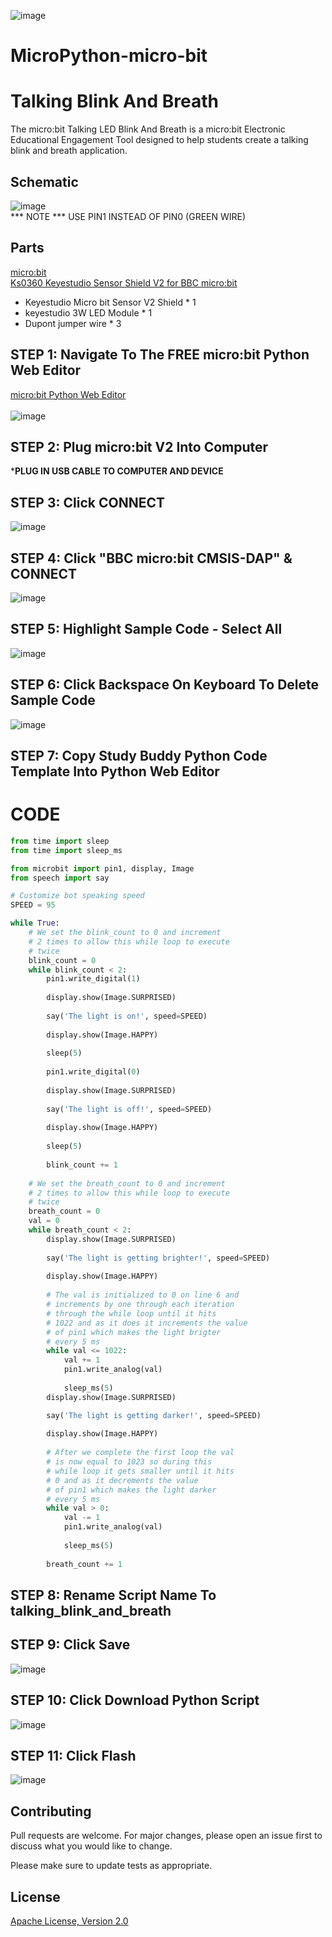 ![image](https://github.com/mytechnotalent/MicroPython-micro-bit_Talking_Blink_And_Breath/blob/main/MicroPython-micro-bit%20Talking%20Blink%20And%20Breath.png?raw=true)

# MicroPython-micro-bit
# Talking Blink And Breath
The micro:bit Talking LED Blink And Breath is a micro:bit Electronic Educational Engagement Tool designed to help students create a talking blink and breath application.

## Schematic
![image](https://github.com/mytechnotalent/MicroPython-micro-bit_Talking_Blink_And_Breath/blob/main/schematic.png?raw=true)<br>
*** NOTE *** USE PIN1 INSTEAD OF PIN0 (GREEN WIRE)

## Parts
[micro:bit](https://microbit.org/buy/?location=US&version=microbitV2)<br>
[Ks0360 Keyestudio Sensor Shield V2 for BBC micro:bit](https://www.amazon.com/gp/product/B08H7VSLZH/)<br>
* Keyestudio Micro bit Sensor V2 Shield * 1
* keyestudio 3W LED Module * 1
* Dupont jumper wire * 3

## STEP 1: Navigate To The FREE micro:bit Python Web Editor
[micro:bit Python Web Editor](https://python.microbit.org/v/beta)<br><br>
![image](https://github.com/mytechnotalent/MicroPython-micro-bit_Talking_Blink_And_Breath/blob/main/STEP%201.png?raw=true)

## STEP 2: Plug micro:bit V2 Into Computer
***PLUG IN USB CABLE TO COMPUTER AND DEVICE**

## STEP 3: Click CONNECT
![image](https://github.com/mytechnotalent/MicroPython-micro-bit_Talking_Blink_And_Breath/blob/main/STEP%203.png?raw=true)

## STEP 4: Click "BBC micro:bit CMSIS-DAP" & CONNECT
![image](https://github.com/mytechnotalent/MicroPython-micro-bit_Talking_Blink_And_Breath/blob/main/STEP%204.png?raw=true)

## STEP 5: Highlight Sample Code - Select All
![image](https://github.com/mytechnotalent/MicroPython-micro-bit_Talking_Blink_And_Breath/blob/main/STEP%205.png?raw=true)

## STEP 6: Click Backspace On Keyboard To Delete Sample Code
![image](https://github.com/mytechnotalent/MicroPython-micro-bit_Talking_Blink_And_Breath/blob/main/STEP%206.png?raw=true)

## STEP 7: Copy Study Buddy Python Code Template Into Python Web Editor

# CODE
```python
from time import sleep
from time import sleep_ms

from microbit import pin1, display, Image
from speech import say

# Customize bot speaking speed
SPEED = 95

while True:
    # We set the blink_count to 0 and increment
    # 2 times to allow this while loop to execute
    # twice
    blink_count = 0
    while blink_count < 2:
        pin1.write_digital(1)
        
        display.show(Image.SURPRISED)
        
        say('The light is on!', speed=SPEED)
        
        display.show(Image.HAPPY)
        
        sleep(5)
        
        pin1.write_digital(0)
        
        display.show(Image.SURPRISED)
        
        say('The light is off!', speed=SPEED)
        
        display.show(Image.HAPPY)
        
        sleep(5)
        
        blink_count += 1
        
    # We set the breath_count to 0 and increment
    # 2 times to allow this while loop to execute
    # twice
    breath_count = 0    
    val = 0
    while breath_count < 2:
        display.show(Image.SURPRISED)
        
        say('The light is getting brighter!', speed=SPEED)
        
        display.show(Image.HAPPY)
        
        # The val is initialized to 0 on line 6 and 
        # increments by one through each iteration
        # through the while loop until it hits 
        # 1022 and as it does it increments the value
        # of pin1 which makes the light brigter
        # every 5 ms
        while val <= 1022:
            val += 1
            pin1.write_analog(val)
            
            sleep_ms(5)
        display.show(Image.SURPRISED)

        say('The light is getting darker!', speed=SPEED)
        
        display.show(Image.HAPPY)    
        
        # After we complete the first loop the val
        # is now equal to 1023 so during this
        # while loop it gets smaller until it hits 
        # 0 and as it decrements the value
        # of pin1 which makes the light darker
        # every 5 ms
        while val > 0:
            val -= 1
            pin1.write_analog(val)
            
            sleep_ms(5)  
            
        breath_count += 1
```       
 
## STEP 8: Rename Script Name To talking_blink_and_breath

## STEP 9: Click Save
![image](https://github.com/mytechnotalent/MicroPython-micro-bit_Talking_Blink_And_Breath/blob/main/STEP%209.png?raw=true)

## STEP 10: Click Download Python Script
![image](https://github.com/mytechnotalent/MicroPython-micro-bit_Talking_Blink_And_Breath/blob/main/STEP%2010.png?raw=true)

## STEP 11: Click Flash
![image](https://github.com/mytechnotalent/MicroPython-micro-bit_Talking_Blink_And_Breath/blob/main/STEP%2011.png?raw=true)

## Contributing
Pull requests are welcome. For major changes, please open an issue first to discuss what you would like to change.

Please make sure to update tests as appropriate.

## License
[Apache License, Version 2.0](https://www.apache.org/licenses/LICENSE-2.0)
